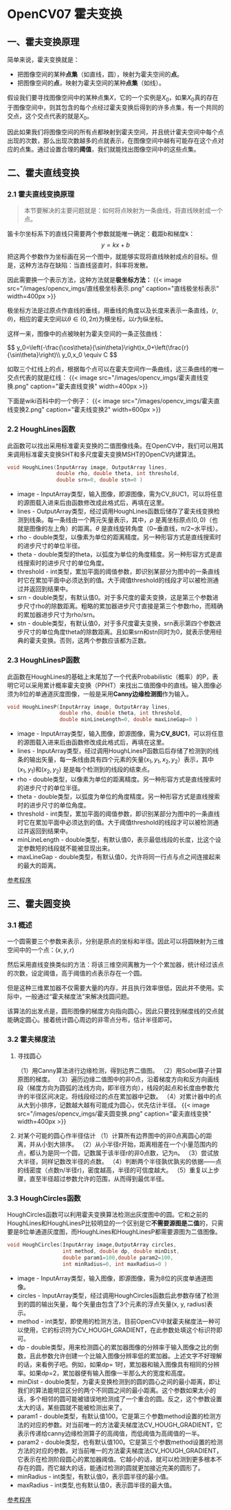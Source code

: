 # OpenCV07 霍夫变换



## 一、霍夫变换原理

简单来说，霍夫变换就是：

* 把图像空间的某种**点集**（如直线，圆），映射为霍夫空间的**点**。
* 把图像空间的**点**，映射为霍夫空间的某种**点集**（如线）。

假设我们要寻找图像空间中的某种点集$X$，它的一个实例是$X_0$，如果$X_0$真的存在于图像空间中，则其包含的每个点经过霍夫变换后得到的许多点集，有一个共同的交点，这个交点代表的就是$X_0$。

因此如果我们将图像空间的所有点都映射到霍夫空间，并且统计霍夫空间中每个点出现的次数，那么出现次数越多的点就表示，在图像空间中越有可能存在这个点对应的点集。通过设置合理的**阈值**，我们就能找出图像空间中的这些点集。

## 二、霍夫直线变换

### 2.1 霍夫直线变换原理

> 本节要解决的主要问题就是：如何将点映射为一条曲线，将直线映射成一个点。

笛卡尔坐标系下的直线只需要两个参数就能唯一确定：截距b和梯度k：
$$
y = kx+b
$$
把这两个参数作为坐标画在另一个图中，就能够实现将直线映射成点的目标。但是，这种方法存在缺陷：当直线竖直时，斜率将发散。

因此需要换一个表示方法，这种方法就是**极坐标方法：**
{{< image src="/images/opencv_imgs/直线极坐标表示.png" caption="直线极坐标表示"  width=400px >}}
<!-- ![直线极坐标表示](/images/opencv_imgs/直线极坐标表示.png) -->

极坐标方法是过原点作直线的垂线，用垂线的角度以及长度来表示一条直线，$(r,\theta)$，相应的霍夫空间以$\theta \in (0,2\pi)$为横坐标，以$r$为纵坐标。

这样一来，图像中的点被映射为霍夫空间的一条正弦曲线：
<div>
$$
y_0=\left(-\frac{\cos\theta}{\sin\theta}\right)x_0+\left(\frac{r}{\sin\theta}\right)\\
y_0,x_0 \equiv C
$$
</div>

如取三个红线上的点，根据每个点可以在霍夫空间作一条曲线，这三条曲线的唯一交点代表的就是红线：
{{< image src="/images/opencv_imgs/霍夫直线变换.png" caption="霍夫直线变换"  width=400px >}}
<!-- <img src="/images/opencv_imgs/霍夫直线变换.png" width = "400"  alt="霍夫直线变换" align=center /> -->

下面是wiki百科中的一个例子：
{{< image src="/images/opencv_imgs/霍夫直线变换2.png" caption="霍夫线变换2"  width=600px >}}
<!-- ![霍夫线变换2](/images/opencv_imgs/霍夫直线变换2.png) -->

### 2.2 HoughLines函数

此函数可以找出采用标准霍夫变换的二值图像线条。在OpenCV中，我们可以用其来调用标准霍夫变换SHT和多尺度霍夫变换MSHT的OpenCV内建算法。

```cpp
void HoughLines(InputArray image, OutputArray lines,
                double rho, double theta, int threshold,
                double srn=0, double stn=0 )
```
* image - InputArray类型，输入图像，即源图像，需为CV_8UC1，可以将任意的源图载入进来后由函数修改成此格式后，再填在这里。
* lines - OutputArray类型，经过调用HoughLines函数后储存了霍夫线变换检测到线条。每一条线由一个两元矢量表示，其中，$\rho$ 是离坐标原点$(0,0)$（也就是图像的左上角）的距离。$\theta$ 是直线旋转角度（0~垂直线，π/2~水平线）。
* rho - double类型，以像素为单位的距离精度。另一种形容方式是直线搜索时的进步尺寸的单位半径。
* theta - double类型的theta，以弧度为单位的角度精度。另一种形容方式是直线搜索时的进步尺寸的单位角度。
* threshold - int类型，累加平面的阈值参数，即识别某部分为图中的一条直线时它在累加平面中必须达到的值。大于阈值threshold的线段才可以被检测通过并返回到结果中。
* srn - double类型，有默认值0。对于多尺度的霍夫变换，这是第三个参数进步尺寸rho的除数距离。粗略的累加器进步尺寸直接是第三个参数rho，而精确的累加器进步尺寸为rho/srn。
* stn - double类型，有默认值0，对于多尺度霍夫变换，srn表示第四个参数进步尺寸的单位角度theta的除数距离。且如果srn和stn同时为0，就表示使用经典的霍夫变换。否则，这两个参数应该都为正数。

### 2.3 HoughLinesP函数

此函数在HoughLines的基础上末尾加了一个代表Probabilistic（概率）的P，表明它可以采用累计概率霍夫变换（PPHT）来找出二值图像中的直线。输入图像必须为8位的单通道灰度图像，一般是采用**Canny边缘检测图**作为输入。

```cpp
void HoughLinesP(InputArray image, OutputArray lines,
                 double rho, double theta, int threshold,
                 double minLineLength=0, double maxLineGap=0 )
```

* image - InputArray类型，输入图像，即源图像，需为**CV_8UC1**，可以将任意的源图载入进来后由函数修改成此格式后，再填在这里。
* lines - InputArray类型，经过调用HoughLinesP函数后后存储了检测到的线条的输出矢量，每一条线由具有四个元素的矢量$(x_1,y_1, x_2, y_2）$表示，其中$(x_1, y_1)$和$(x_2, y_2)$ 是是每个检测到的线段的结束点。
* rho - double类型，以像素为单位的距离精度。另一种形容方式是直线搜索时的进步尺寸的单位半径。
* theta - double类型，以弧度为单位的角度精度。另一种形容方式是直线搜索时的进步尺寸的单位角度。
* threshold - int类型，累加平面的阈值参数，即识别某部分为图中的一条直线时它在累加平面中必须达到的值。大于阈值threshold的线段才可以被检测通过并返回到结果中。
* minLineLength - double类型，有默认值0，表示最低线段的长度，比这个设定参数短的线段就不能被显现出来。
* maxLineGap - double类型，有默认值0，允许将同一行点与点之间连接起来的最大的距离。



[参考程序](<https://github.com/Liuyvjin/OpenCV_begin/tree/master/EX9>)


## 三、霍夫圆变换

### 3.1 概述

一个圆需要三个参数来表示，分别是原点的坐标和半径。因此可以将圆映射为三维空间中的一个点：$(x,y,r)$

然后采用直线变换类似的方法：将该三维空间离散为一个个累加器，统计经过该点的次数，设定阈值，高于阈值的点表示存在一个圆。

但是这种三维累加器不仅需要大量的内存，并且执行效率很低，因此并不使用。实际中，一般通过“霍夫梯度法”来解决找圆问题。

该算法的出发点是，圆形图像的梯度方向指向圆心，因此只要找到梯度线的交点就能确定圆心。接着统计圆心周边的非零点分布，估计半径即可。

### 3.2 霍夫梯度法

1. 寻找圆心

   （1）用Canny算法进行边缘检测，得到边界二值图。
   （2）用Sobel算子计算原图的梯度。
   （3）遍历边缘二值图中的非0点，沿着梯度方向和反方向画线段（梯度方向为圆弧的法线方向，即半径方向），线段的起点和长度由参数允许的半径区间决定。将线段经过的点在累加器中记数。
   （4）对累计器中的点从大到小排序，记数越大越有可能成为圆心，优先估计半径。
   {{< image src="/images/opencv_imgs/霍夫圆变换.png" caption="霍夫直线变换"  width=400px >}}
   <!-- <img src="/images/opencv_imgs/霍夫圆变换.png" width = "400"  alt="霍夫直线变换" align=center /> -->

2. 对某个可能的圆心作半径估计
   （1）计算所有边界图中的非0点离圆心的距离，并从小到大排序。
   （2）从小半径r开始，距离相差在一个小量范围内的点，都认为是同一个圆，记数属于该半径r的非0点数，记为n。
   （3）尝试放大半径，同样记数改半径的点数。
   （4）判断两个半径孰优孰劣的依据——点的线密度（点数n/半径r)，密度越高，半径的可信度越大。
   （5）重复以上步骤，直至半径超过参数允许的范围，从而得到最优半径。

### 3.3 HoughCircles函数

HoughCircles函数可以利用霍夫变换算法检测出灰度图中的圆。它和之前的HoughLines和HoughLinesP比较明显的一个区别是它**不需要源图是二值**的，只需要是8位单通道灰度图，而HoughLines和HoughLinesP都需要源图为二值图像。

```cpp
void HoughCircles(InputArray image,OutputArray circles,
                  int method, double dp, double minDist,
                  double param1=100,double param2=100,
                  int minRadius=0, int maxRadius=0 )
```

* image - InputArray类型，输入图像，即源图像，需为8位的灰度单通道图像。
* circles - InputArray类型，经过调用HoughCircles函数后此参数存储了检测到的圆的输出矢量，每个矢量由包含了3个元素的浮点矢量(x, y, radius)表示。
* method - int类型，即使用的检测方法，目前OpenCV中就霍夫梯度法一种可以使用，它的标识符为CV_HOUGH_GRADIENT，在此参数处填这个标识符即可。
* dp - double类型，用来检测圆心的累加器图像的分辨率于输入图像之比的倒数，且此参数允许创建一个比输入图像分辨率低的累加器。上述文字不好理解的话，来看例子吧。例如，如果dp= 1时，累加器和输入图像具有相同的分辨率。如果dp=2，累加器便有输入图像一半那么大的宽度和高度。
* minDist - double类型，为霍夫变换检测到的圆的圆心之间的最小距离，即让我们的算法能明显区分的两个不同圆之间的最小距离。这个参数如果太小的话，多个相邻的圆可能被错误地检测成了一个重合的圆。反之，这个参数设置太大的话，某些圆就不能被检测出来了。
* param1 - double类型，有默认值100。它是第三个参数method设置的检测方法的对应的参数。对当前唯一的方法霍夫梯度法CV_HOUGH_GRADIENT，它表示传递给canny边缘检测算子的高阈值，而低阈值为高阈值的一半。
* param2 - double类型，也有默认值100。它是第三个参数method设置的检测方法的对应的参数。对当前唯一的方法霍夫梯度法CV_HOUGH_GRADIENT，它表示在检测阶段圆心的累加器阈值。它越小的话，就可以检测到更多根本不存在的圆，而它越大的话，能通过检测的圆就更加接近完美的圆形了。
* minRadius - int类型，有默认值0，表示圆半径的最小值。
* maxRadius - int类型,也有默认值0，表示圆半径的最大值。



[参考程序](<https://github.com/Liuyvjin/OpenCV_begin/tree/master/EX9>)


